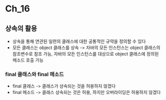 # Ch_16
## 상속의 활용
* 상속을 통해 연관된 일련의 클래스에 대한 공통적인 규약을 정의할 수 있다
* 모든 클래스는 object 클래스를 상속 -> 자바의 모든 인스턴스는 object 클래스의 참조변수로 참조 가능,  자바의 모든 인스턴스를 대상으로 object 클래스에 정의된 메소드 호출 가능

### final 클래스와 final 메소드
* final 클래스 -> 클래스가 상속되는 것을 허용하지 않겠다
* final 메소드 -> 클래스 상속되는 것은 허용, 하지만 오버라이딩은 허용하지 않겠다
